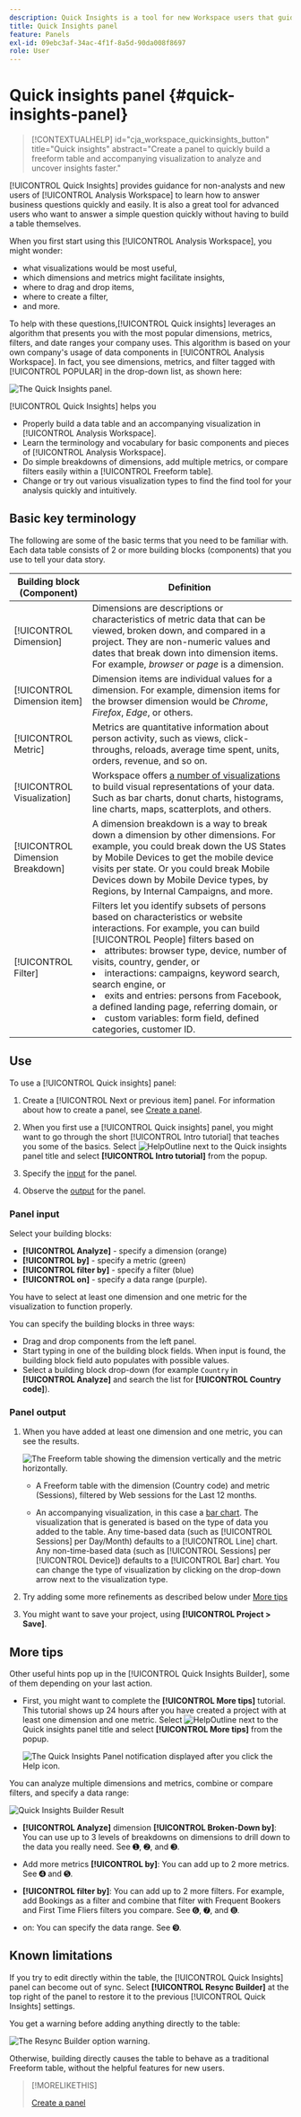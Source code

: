 ```yaml
---
description: Quick Insights is a tool for new Workspace users that guides them in building data tables and visualizations
title: Quick Insights panel
feature: Panels
exl-id: 09ebc3af-34ac-4f1f-8a5d-90da008f8697
role: User
---
```

# Quick insights panel {#quick-insights-panel}

<!-- markdownlint-disable MD034 -->

>[!CONTEXTUALHELP]
>id="cja_workspace_quickinsights_button"
>title="Quick insights"
>abstract="Create a panel to quickly build a freeform table and accompanying visualization to analyze and uncover insights faster."

<!-- markdownlint-enable MD034 -->


[!UICONTROL Quick Insights] provides guidance for non-analysts and new users of [!UICONTROL Analysis Workspace] to learn how to answer business questions quickly and easily. It is also a great tool for advanced users who want to answer a simple question quickly without having to build a table themselves.

When you first start using this [!UICONTROL Analysis Workspace], you might wonder:

* what visualizations would be most useful, 
* which dimensions and metrics might facilitate insights, 
* where to drag and drop items, 
* where to create a filter, 
* and more. 

To help with these questions,[!UICONTROL Quick insights] leverages an algorithm that presents you with the most popular dimensions, metrics, filters, and date ranges your company uses. This algorithm is based on your own company's usage of data components in [!UICONTROL Analysis Workspace]. In fact, you see dimensions, metrics, and filter tagged with [!UICONTROL POPULAR] in the drop-down list, as shown here:

![The Quick Insights panel.](assets/popular-tag.png)

[!UICONTROL Quick Insights] helps you

* Properly build a data table and an accompanying visualization in [!UICONTROL Analysis Workspace].
* Learn the terminology and vocabulary for basic components and pieces of [!UICONTROL Analysis Workspace].
* Do simple breakdowns of dimensions, add multiple metrics, or compare filters easily within a [!UICONTROL Freeform table].
* Change or try out various visualization types to find the find tool for your analysis quickly and intuitively.

## Basic key terminology

The following are some of the basic terms that you need to be familiar with. Each data table consists of 2 or more building blocks (components) that you use to tell your data story.

|Building block (Component)|Definition|
|---|---|
|[!UICONTROL Dimension]|Dimensions are descriptions or characteristics of metric data that can be viewed, broken down, and compared in a project. They are non-numeric values and dates that break down into dimension items. For example, *browser* or *page* is a dimension.|
|[!UICONTROL Dimension item]|Dimension items are individual values for a dimension. For example, dimension items for the browser dimension would be *Chrome*, *Firefox*, *Edge*, or others.|
|[!UICONTROL Metric]|Metrics are quantitative information about person activity, such as views, click-throughs, reloads, average time spent, units, orders, revenue, and so on.|
|[!UICONTROL Visualization]|Workspace offers [a number of visualizations](/help/analysis-workspace/visualizations/freeform-analysis-visualizations.md) to build visual representations of your data. Such as bar charts, donut charts, histograms, line charts, maps, scatterplots, and others.|
|[!UICONTROL Dimension Breakdown]|A dimension breakdown is a way to break down a dimension by other dimensions. For example, you could break down the US States by Mobile Devices to get the mobile device visits per state. Or you could break Mobile Devices down by Mobile Device types, by Regions, by Internal Campaigns, and more.|
|[!UICONTROL Filter]| Filters let you identify subsets of persons based on characteristics or website interactions. For example, you can build [!UICONTROL People] filters based on <li>attributes: browser type, device, number of visits, country, gender, or</li><li>interactions: campaigns, keyword search, search engine, or</li><li>exits and entries: persons from Facebook, a defined landing page, referring domain, or</li><li> custom variables: form field, defined categories, customer ID.  |

## Use

To use a [!UICONTROL Quick insights] panel:

1. Create a [!UICONTROL Next or previous item] panel. For information about how to create a panel, see [Create a panel](panels.md#create-a-panel).

1. When you first use a [!UICONTROL Quick insights] panel, you might want to go through the short [!UICONTROL Intro tutorial] that teaches you some of the basics. Select ![HelpOutline](/help/assets/icons/HelpOutline.svg) next to the Quick insights panel title and select **[!UICONTROL Intro tutorial]** from the popup. 

1. Specify the [input](#panel-input) for the panel.

1. Observe the [output](#panel-output) for the panel.


### Panel input

Select your building blocks: 

* **[!UICONTROL Analyze]** - specify a dimension (orange)
* **[!UICONTROL by]** - specify a metric (green)
* **[!UICONTROL filter by]** - specify a filter (blue)
* **[!UICONTROL on]** - specify a data range (purple).

You have to select at least one dimension and one metric for the visualization to function properly.



You can specify the building blocks in three ways:

* Drag and drop components from the left panel.
* Start typing in one of the building block fields. When input is found, the building block field auto populates with possible values.
* Select a building block drop-down (for example `Country` in **[!UICONTROL Analyze]** and search the list for **[!UICONTROL Country code]**).


### Panel output

1. When you have added at least one dimension and one metric, you can see the results.
   
   ![The Freeform table showing the dimension vertically and the metric horizontally.](assets/quick-insights-output.png)

    * A Freeform table with the dimension (Country code) and metric (Sessions), filtered by Web sessions for the Last 12 months.

    * An accompanying visualization, in this case a [bar chart](/help/analysis-workspace/visualizations/bar.md). The visualization that is generated is based on the type of data you added to the table. Any time-based data (such as [!UICONTROL Sessions] per Day/Month) defaults to a [!UICONTROL Line] chart. Any non-time-based data (such as [!UICONTROL Sessions] per [!UICONTROL Device]) defaults to a [!UICONTROL Bar] chart. You can change the type of visualization by clicking on the drop-down arrow next to the visualization type.

1. Try adding some more refinements as described below under [More tips](#more-tips)

1. You might want to save your project, using **[!UICONTROL Project > Save]**.

## More tips

Other useful hints pop up in the [!UICONTROL Quick Insights Builder], some of them depending on your last action.

* First, you might want to complete the **[!UICONTROL More tips]** tutorial. This tutorial shows up 24 hours after you have created a project with at least one dimension and one metric. Select ![HelpOutline](/help/assets/icons/HelpOutline.svg) next to the Quick insights panel title and select **[!UICONTROL More tips]** from the popup. 

    ![The Quick Insights Panel notification displayed after you click the Help icon.](assets/qibuilder4.png)

You can analyze multiple dimensions and metrics, combine or compare filters, and specify a data range:

![Quick Insights Builder Result](assets/qibuilder-result.png)

* **[!UICONTROL Analyze]** dimension **[!UICONTROL Broken-Down by]**: You can use up to 3 levels of breakdowns on dimensions to drill down to the data you really need. See ➊, ➋, and ➌.

* Add more metrics **[!UICONTROL by]**: You can add up to 2 more metrics. See ➍ and ➎.

* **[!UICONTROL filter by]**: You can add up to 2 more filters. For example, add Bookings as a filter and combine that filter with Frequent Bookers and First Time Fliers filters you compare. See ➏, ➐, and ➑.

* on: You can specify the data range. See ➒.

## Known limitations

If you try to edit directly within the table, the [!UICONTROL Quick Insights] panel can become out of sync. Select **[!UICONTROL Resync Builder]** at the top right of the panel to restore it to the previous [!UICONTROL Quick Insights] settings.

You get a warning before adding anything directly to the table:

 ![The Resync Builder option warning.](assets/qibuilder-outofsync.png)

Otherwise, building directly causes the table to behave as a traditional Freeform table, without the helpful features for new users.


>[!MORELIKETHIS]
>
>[Create a panel](/help/analysis-workspace/c-panels/panels.md#create-a-panel)
>